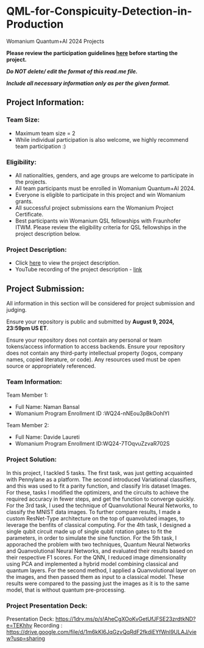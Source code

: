# QML-for-Conspicuity-Detection-in-Production
Womanium Quantum+AI 2024 Projects

**Please review the participation guidelines [here](https://github.com/womanium-quantum/Quantum-AI-2024) before starting the project.**

_**Do NOT delete/ edit the format of this read.me file.**_

_**Include all necessary information only as per the given format.**_

## Project Information:

### Team Size:
  - Maximum team size = 2
  - While individual participation is also welcome, we highly recommend team participation :)

### Eligibility:
  - All nationalities, genders, and age groups are welcome to participate in the projects.
  - All team participants must be enrolled in Womanium Quantum+AI 2024.
  - Everyone is eligible to participate in this project and win Womanium grants.
  - All successful project submissions earn the Womanium Project Certificate.
  - Best participants win Womanium QSL fellowships with Fraunhofer ITWM. Please review the eligibility criteria for QSL fellowships in the project description below.

### Project Description:
  - Click [here](https://drive.google.com/file/d/1AcctFeXjchtEhYzPUsHpP_b4HGlI4kq9/view?usp=sharing) to view the project description.
  - YouTube recording of the project description - [link](https://youtu.be/Ac1ihFcTRTc?si=i6AIVfQQh8ymYQYp)

## Project Submission:
All information in this section will be considered for project submission and judging.

Ensure your repository is public and submitted by **August 9, 2024, 23:59pm US ET**.

Ensure your repository does not contain any personal or team tokens/access information to access backends. Ensure your repository does not contain any third-party intellectual property (logos, company names, copied literature, or code). Any resources used must be open source or appropriately referenced.

### Team Information:
Team Member 1:
 - Full Name: Naman Bansal
 - Womanium Program Enrollment ID :WQ24-nNEou3pBkOohlYI


Team Member 2:
 - Full Name: Davide Laureti
 - Womanium Program Enrollment ID:WQ24-7TOqvuZzvaR702S


### Project Solution:
In this project, I tackled 5 tasks. The first task, was just getting acquainted with Pennylane as a platform. The second introduced Variational classifiers, and this was used to fit a parity function, and classify Iris dataset Images. For these, tasks I modified the optimizers, and the circuits to achieve the required accuracy in fewer steps, and get the function to converge quickly. For the 3rd task, I used the technique of Quanvolutional Neural Networks, to classify the MNIST data images. To further compare results, I made a custom ResNet-Type architecture on the top of quanvoluted images, to leverage the benfits of classical computing. 
For the 4th task, I designed a single qubit circuit made up of single qubit rotation gates to fit the parameters, in order to simulate the sine function.
For the 5th task, I apporached the problem with two techniques, Quantum Neural Networks and Quanvolutional Neural Networks, and evaluated their results based on their respective F1 scores. For the QNN, I reduced image dimensionality using PCA and implemented a hybrid model combining classical and quantum layers. For the second method, I applied a Quanvolutional layer on the images, and then passed them as input to a classical model. These results were compared to the passing just the images as it is to the same model, that is without quantum pre-processing.

### Project Presentation Deck:
Presentation Deck: https://1drv.ms/p/s!AheCgXOoKvGetUfJFSE23zrdtkND?e=TEKhhv
Recording : https://drive.google.com/file/d/1m6kKl6JqGzvQqRdF2fkdiEYfWnl9ULAJ/view?usp=sharing

